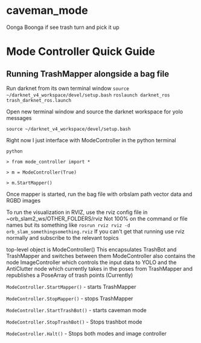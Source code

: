 # caveman_mode

Oonga Boonga if see trash turn and pick it up

# Mode Controller Quick Guide

## Running TrashMapper alongside a bag file
Run darknet from its own terminal window
`source ~/darknet_v4_workspace/devel/setup.bash`
`roslaunch darknet_ros trash_darknet_ros.launch`

Open new terminal window and source the darknet workspace for yolo messages

`source ~/darknet_v4_workspace/devel/setup.bash`

Right now I just interface with ModeController in the python terminal

`python`

`> from mode_controller import *`

`> m = ModeController(True)`

`> m.StartMapper()`

Once mapper is started, run the bag file with orbslam path vector data and RGBD images

To run the visualization in RVIZ, use the rviz config file in ~orb_slam2_ws/OTHER_FOLDERS/rviz
Not 100% on the command or file names but its something like
`rosrun rviz rviz -d orb_slam_somethingsomething.rviz`
If you can't get that running use rviz normally and subscribe to the relevant topics

top-level object is ModeController()
This encapsulates TrashBot and TrashMapper and switches between them
ModeController also contains the node ImageController which controls the input data to YOLO and the AntiClutter node which currently takes in the poses from TrashMapper and republishes a PoseArray of trash points (Currently)

`ModeController.StartMapper()` - starts TrashMapper

`ModeController.StopMapper()` - stops TrashMapper

`ModeController.StartTrashBot()` - starts caveman mode

`ModeController.StopTrashBot()` - Stops trashbot mode

`ModeController.Halt()` - Stops both modes and image controller
